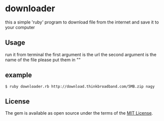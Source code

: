 # downloader
this a simple 'ruby' program to download file from the internet and save it to your computer 
## Usage
run it from terminal 
the first argument is the url 
the second argument is the name of the file 
please put them in ""
## example
    $ ruby downloader.rb http://download.thinkbroadband.com/5MB.zip nagy
## License

The gem is available as open source under the terms of the [MIT License](http://opensource.org/licenses/MIT).
